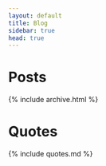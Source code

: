 ```yaml
---
layout: default
title: Blog
sidebar: true
head: true
---
```


# Posts

{% include archive.html %}

# Quotes

{% include quotes.md %}

<!--
<div class="posts">
  {% for post in site.posts %}
    <li>
      <span class="post-date">{{ post.date | date_to_string }}</span>
      <a href="{{ site.baseurl }}{{ post.url }}">
          {{ post.title }}
      </a>
    </li>
  {% endfor %}
</div>
-->